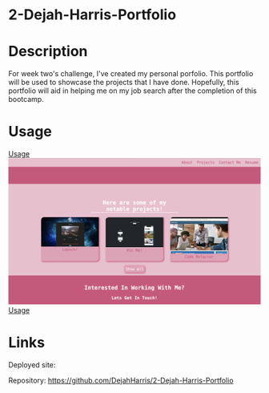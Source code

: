 # 2-Dejah-Harris-Portfolio
# Description
For week two's challenge, I've created my personal porfolio. This portfolio will be used to showcase the projects that I have done. Hopefully, this portfolio will aid in helping me on my job search after the completion of this bootcamp.

# Usage
[Usage](/Images/Screenshot%202022-12-03%20at%203.43.00%20PM.png "Screenshot 1")
![Usage](/Images/Screenshot%202022-12-03%20at%203.43.33%20PM.png "Screenshot 2")
[Usage](/Images/Screenshot%202022-12-03%20at%203.44.15%20PM.png "Screenshot 3")

# Links
Deployed site:

Repository: https://github.com/DejahHarris/2-Dejah-Harris-Portfolio
